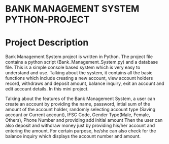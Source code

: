 # BANK MANAGEMENT SYSTEM PYTHON-PROJECT 

# Project Description

Bank Management System project is written in Python. The project file contains a python script (Bank_Management_System.py) and a database file. This is a simple console based system which is very easy to understand and use. Talking about the system, it contains all the basic functions which include creating a new account, view account holders record, withdraws and deposit amount, balance inquiry, exit an account and edit account details. In this mini project.

Talking about the features of the Bank Management System, a user can create an account by providing the name, password, intial sum of the amount of the account holder,  randomly selecting account type (Saving account or Current account), IFSC Code, Gender Type(Male, Female, Others), Phone Number and providing add initial amount Then the user can also deposit and withdraw money just by providing his/her account and entering the amount. For certain purpose, he/she can also check for the balance inquiry which displays the account number and amount.

